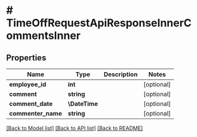 # # TimeOffRequestApiResponseInnerCommentsInner

## Properties

Name | Type | Description | Notes
------------ | ------------- | ------------- | -------------
**employee_id** | **int** |  | [optional]
**comment** | **string** |  | [optional]
**comment_date** | **\DateTime** |  | [optional]
**commenter_name** | **string** |  | [optional]

[[Back to Model list]](../../README.md#models) [[Back to API list]](../../README.md#endpoints) [[Back to README]](../../README.md)
